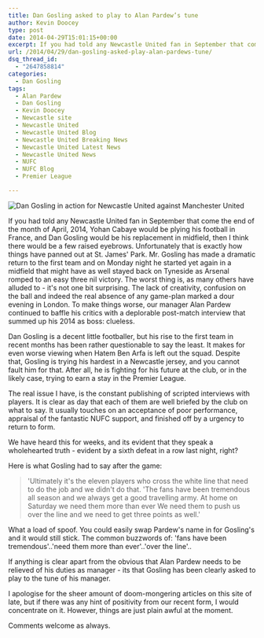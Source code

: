 ```yaml
---
title: Dan Gosling asked to play to Alan Pardew’s tune
author: Kevin Doocey
type: post
date: 2014-04-29T15:01:15+00:00
excerpt: If you had told any Newcastle United fan in September that come April, 2014, Yohan Cabaye would be plying his football in France, and Dan Gosling would be his..
url: /2014/04/29/dan-gosling-asked-play-alan-pardews-tune/
dsq_thread_id:
  - "2647858814"
categories:
  - Dan Gosling
tags:
  - Alan Pardew
  - Dan Gosling
  - Kevin Doocey
  - Newcastle site
  - Newcastle United
  - Newcastle United Blog
  - Newcastle United Breaking News
  - Newcastle United Latest News
  - Newcastle United News
  - NUFC
  - NUFC Blog
  - Premier League

---
```

![Dan Gosling in action for Newcastle United against Manchester United](https://www.tynetime.com/wp-content/uploads/2014/04/Dan-Gosling-Newcastle-Manchester.jpg "Gosling - Anonymous in a poor Newcastle United showing at the Emirates on Monday")

If you had told any Newcastle United fan in September that come the end of the month of April, 2014, Yohan Cabaye would be plying his football in France, and Dan Gosling would be his replacement in midfield, then I think there would be a few raised eyebrows. Unfortunately that is exactly how things have panned out at St. James' Park. Mr. Gosling has made a dramatic return to the first team and on Monday night he started yet again in a midfield that might have as well stayed back on Tyneside as Arsenal romped to an easy three nil victory. The worst thing is, as many others have alluded to - it's not one bit surprising. The lack of creativity, confusion on the ball and indeed the real absence of any game-plan marked a dour evening in London. To make things worse, our manager Alan Pardew continued to baffle his critics with a deplorable post-match interview that summed up  his 2014 as boss: clueless.

Dan Gosling is a decent little footballer, but his rise to the first team in recent months has been rather questionable to say the least. It makes for even worse viewing when Hatem Ben Arfa is left out the squad. Despite that, Gosling is trying his hardest in a Newcastle jersey, and you cannot fault him for that. After all, he is fighting for his future at the club, or in the likely case, trying to earn a stay in the Premier League.

The real issue I have, is the constant publishing of scripted interviews with players. It is clear as day that each of them are well briefed by the club on what to say. It usually touches on an acceptance of poor performance, appraisal of the fantastic NUFC support, and finished off by a urgency to return to form.

We have heard this for weeks, and its evident that they speak a wholehearted truth - evident by a sixth defeat in a row last night, right?

Here is what Gosling had to say after the game:

> 'Ultimately it's the eleven players who cross the white line that need to do the job and we didn't do that.
>  'The fans have been tremendous all season and we always get a good travelling army. At home on Saturday we need them more than ever
>   We need them to push us over the line and we need to get three points as well.'

What a load of spoof. You could easily swap Pardew's name in for Gosling's and it would still stick. The common buzzwords of: 'fans have been tremendous'..'need them more than ever'..'over the line'..

If anything is clear apart from the obvious that Alan Pardew needs to be relieved of his duties as manager - its that Gosling has been clearly asked to play to the tune of his manager.

I apologise for the sheer amount of doom-mongering articles on this site of late, but if there was any hint of positivity from our recent form, I would concentrate on it. However, things are just plain awful at the moment.

Comments welcome as always.
